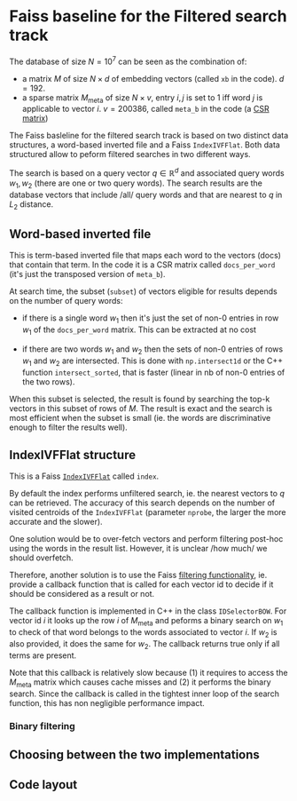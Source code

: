 
# Faiss baseline for the Filtered search track

The database of size $N=10^7$ can be seen as the combination of:

- a matrix $M$ of size $N \times d$ of embedding vectors (called `xb` in the code). $d=192$.
- a sparse matrix $M_\mathrm{meta}$ of size $N \times v$, entry $i,j$ is set to 1 iff word $j$ is applicable to vector $i$. $v=200386$, called `meta_b` in the code (a [CSR matrix](https://docs.scipy.org/doc/scipy/reference/generated/scipy.sparse.csr_matrix.html))

The Faiss basleline for the filtered search track is based on two distinct data structures, a word-based inverted file and a Faiss `IndexIVFFlat`. 
Both data structured allow to peform filtered searches in two different ways. 

The search is based on a query vector $q\in \mathbb{R}^d$ and associated query words $w_1, w_2$ (there are one or two query words). 
The search results are the database vectors that include /all/ query words and that are nearest to $q$ in $L_2$ distance. 

## Word-based inverted file 

This is term-based inverted file that maps each word to the vectors (docs) that contain that term.
In the code it is a CSR matrix called `docs_per_word` (it's just the transposed version of `meta_b`). 

At search time, the subset (`subset`) of vectors eligible for results depends on the number of query words: 

- if there is a single word $w_1$ then it's just the set of non-0 entries in row $w_1$ of the `docs_per_word` matrix.
This can be extracted at no cost

- if there are two words $w_1$ and $w_2$ then the sets of non-0 entries of rows $w_1$ and $w_2$ are intersected.
This is done with `np.intersect1d` or the C++ function `intersect_sorted`, that is faster (linear in nb of non-0 entries of the two rows).

When this subset is selected, the result is found by searching the top-k vectors in this subset of rows of $M$. 
The result is exact and the search is most efficient when the subset is small (ie. the words are discriminative enough to filter the results well). 

## IndexIVFFlat structure 

This is a Faiss [`IndexIVFFlat`](https://github.com/facebookresearch/faiss/wiki/The-index-factory#encodings) called `index`. 

By default the index performs unfiltered search, ie. the nearest vectors to $q$ can be retrieved. 
The accuracy of this search depends on the number of visited centroids of the `IndexIVFFlat` (parameter `nprobe`, the larger the more accurate and the slower). 

One solution would be to over-fetch vectors and perform filtering post-hoc using the words in the result list.
However, it is unclear /how much/ we should overfetch. 

Therefore, another solution is to use the Faiss [filtering functionality](https://github.com/facebookresearch/faiss/wiki/Setting-search-parameters-for-one-query#searching-in-a-subset-of-elements), ie. provide a callback function that is called for each vector id to decide if it should be considered as a result or not. 

The callback function is implemented in C++ in the class `IDSelectorBOW`. 
For vector id $i$ it looks up the row $i$ of $M_\mathrm{meta}$ and peforms a binary search on $w_1$ to check of that word belongs to the words associated to vector $i$.
If $w_2$ is also provided, it does the same for $w_2$. 
The callback returns true only if all terms are present. 

Note that this callback is relatively slow because (1) it requires to access the $M_\mathrm{meta}$ matrix which causes cache misses and (2) it performs the binary search. 
Since the callback is called in the tightest inner loop of the search function, this has non negligible performance impact. 

### Binary filtering 


## Choosing between the two implementations 

## Code layout 

